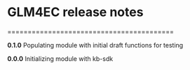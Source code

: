 # GLM4EC release notes
=========================================

**0.1.0**
Populating module with initial draft functions for testing

**0.0.0**
Initializing module with kb-sdk
